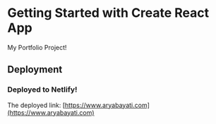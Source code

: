 # Getting Started with Create React App
My Portfolio Project!

## Deployment
### Deployed to Netlify!

The deployed link: [https://www.aryabayati.com](https://www.aryabayati.com)
